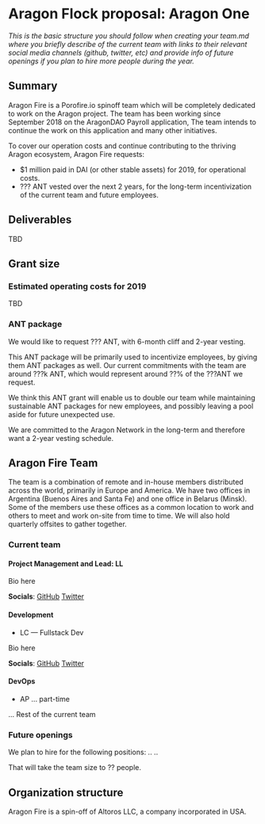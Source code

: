 # Aragon Flock proposal: Aragon One 

_This is the basic structure you should follow when creating your team.md where you briefly describe of the current team with links to their relevant social media channels (github, twitter, etc) and provide info of future openings if you plan to hire more people during the year._

## Summary

Aragon Fire is a Porofire.io spinoff team which will be completely dedicated to work on the Aragon project. The team has been working since September 2018 on the AragonDAO Payroll application, The team intends to continue the work on this application and many other initiatives.

To cover our operation costs and continue contributing to the thriving Aragon ecosystem, Aragon Fire requests:

- $1 million paid in DAI (or other stable assets) for 2019, for operational costs.
- ??? ANT vested over the next 2 years, for the long-term incentivization of the current team and future employees.


## Deliverables
TBD


## Grant size

### Estimated operating costs for 2019 
TBD

### ANT package

We would like to request ??? ANT, with 6-month cliff and 2-year vesting.

This ANT package will be primarily used to incentivize employees, by giving them ANT packages as well. Our current commitments with the team are around ???k ANT, which would represent around ??% of the ???ANT we request.

We think this ANT grant will enable us to double our team while maintaining sustainable ANT packages for new employees, and possibly leaving a pool aside for future unexpected use.

We are committed to the Aragon Network in the long-term and therefore want a 2-year vesting schedule.


## Aragon Fire Team
The team is a combination of remote and in-house members distributed across the world, primarily in Europe and America. We have two offices in Argentina (Buenos Aires and Santa Fe) and one office in Belarus (Minsk). Some of the members use these offices as a common location to work and others to meet and work on-site from time to time. We will also hold quarterly offsites to gather together.


### Current team



#### Project Management and Lead: LL

Bio here

**Socials**: [GitHub](#) [Twitter](#)

#### Development

- LC — Fullstack Dev

Bio here

**Socials**: [GitHub](#) [Twitter](#)


#### DevOps
- AP ... part-time


...
Rest of the current team


### Future openings

We plan to hire for the following positions:
..
..

That will take the team size to ?? people.

## Organization structure

Aragon Fire is a spin-off of Altoros LLC, a company incorporated in USA.
